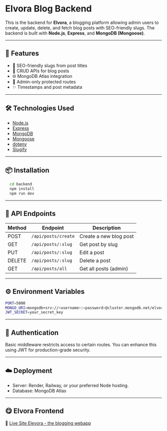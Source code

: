 
# Elvora Blog Backend

This is the backend for **Elvora**, a blogging platform allowing admin users to create, update, delete, and fetch blog posts with SEO-friendly slugs. The backend is built with **Node.js**, **Express**, and **MongoDB (Mongoose)**.

---

## 🚀 Features

- 🧠 SEO-friendly slugs from post titles
- 📄 CRUD APIs for blog posts
- 🌐 MongoDB Atlas integration
- 🔐 Admin-only protected routes
- ✨ Timestamps and post metadata

---

## 🛠️ Technologies Used

- [Node.js](https://nodejs.org/)
- [Express](https://expressjs.com/)
- [MongoDB](https://www.mongodb.com/)
- [Mongoose](https://mongoosejs.com/)
- [dotenv](https://www.npmjs.com/package/dotenv)
- [Slugify](https://www.npmjs.com/package/slugify)

---
## 📦 Installation
```bash
  cd backend
  npm install
  npm run dev

```

---

## 🔌 API Endpoints

| Method | Endpoint                | Description               |
|--------|-------------------------|---------------------------|
| POST   | `/api/posts/create`     | Create a new blog post    |
| GET    | `/api/posts/:slug`      | Get post by slug          |
| PUT    | `/api/posts/:slug`      | Edit a post               |
| DELETE | `/api/posts/:slug`      | Delete a post             |
| GET    | `/api/posts/all`        | Get all posts (admin)     |

---

## ⚙️ Environment Variables

```bash
PORT=5000
MONGO_URI=mongodb+srv://<username>:<password>@cluster.mongodb.net/elvora
JWT_SECRET=your_secret_key
```

---

## 🔐 Authentication
  Basic middleware restricts access to certain routes. You can enhance this using JWT for production-grade security.

---

## ☁️ Deployment
  - Server: Render, Railway, or your preferred Node hosting.
  - Database: MongoDB Atlas

---

## 😋 Elvora Frontend
🔗 [Live Site Elevora - the blogging webapp](https://github.com/ayush001010/Elvora-Frontend.git)



